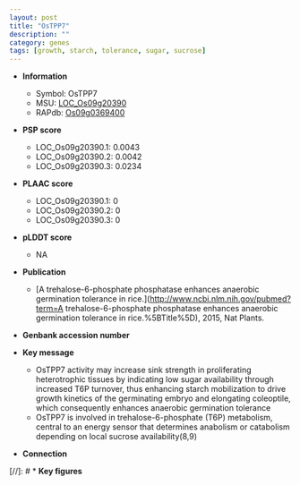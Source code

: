 ```yaml
---
layout: post
title: "OsTPP7"
description: ""
category: genes
tags: [growth, starch, tolerance, sugar, sucrose]
---
```


* **Information**  
    + Symbol: OsTPP7  
    + MSU: [LOC_Os09g20390](http://rice.plantbiology.msu.edu/cgi-bin/ORF_infopage.cgi?orf=LOC_Os09g20390)  
    + RAPdb: [Os09g0369400](http://rapdb.dna.affrc.go.jp/viewer/gbrowse_details/irgsp1?name=Os09g0369400)  

* **PSP score**  
    + LOC_Os09g20390.1: 0.0043 
    + LOC_Os09g20390.2: 0.0042 
    + LOC_Os09g20390.3: 0.0234 

* **PLAAC score**  
    + LOC_Os09g20390.1: 0 
    + LOC_Os09g20390.2: 0 
    + LOC_Os09g20390.3: 0 

* **pLDDT score**
    + NA


* **Publication**  
    + [A trehalose-6-phosphate phosphatase enhances anaerobic germination tolerance in rice.](http://www.ncbi.nlm.nih.gov/pubmed?term=A trehalose-6-phosphate phosphatase enhances anaerobic germination tolerance in rice.%5BTitle%5D), 2015, Nat Plants.

* **Genbank accession number**  

* **Key message**  
    + OsTPP7 activity may increase sink strength in proliferating heterotrophic tissues by indicating low sugar availability through increased T6P turnover, thus enhancing starch mobilization to drive growth kinetics of the germinating embryo and elongating coleoptile, which consequently enhances anaerobic germination tolerance
    + OsTPP7 is involved in trehalose-6-phosphate (T6P) metabolism, central to an energy sensor that determines anabolism or catabolism depending on local sucrose availability(8,9)

* **Connection**  

[//]: # * **Key figures**  


